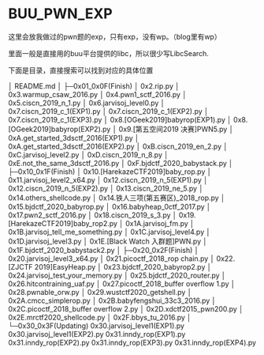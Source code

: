 # BUU_PWN_EXP

这里会放我做过的pwn题的exp，只有exp，没有wp。（blog里有wp）

里面一般是直接用的buu平台提供的libc，所以很少写LibcSearch.

下面是目录，直接搜索可以找到对应的具体位置 



│  README.md
│
├─0x01_0x0F(Finish)
│      0x2.rip.py
│      0x3.warmup_csaw_2016.py
│      0x4.pwn1_sctf_2016.py
│      0x5.ciscn_2019_n_1.py
│      0x6.jarvisoj_level0.py
│      0x7.ciscn_2019_c_1(EXP1).py
│      0x7.ciscn_2019_c_1(EXP2).py
│      0x7.ciscn_2019_c_1(EXP3).py
│      0x8.[OGeek2019]babyrop(EXP1).py
│      0x8.[OGeek2019]babyrop(EXP2).py
│      0x9.[第五空间2019 决赛]PWN5.py
│      0xA.get_started_3dsctf_2016(EXP1).py
│      0xA.get_started_3dsctf_2016(EXP2).py
│      0xB.ciscn_2019_en_2.py
│      0xC.jarvisoj_level2.py
│      0xD.ciscn_2019_n_8.py
│      0xE.not_the_same_3dsctf_2016.py
│      0xF.bjdctf_2020_babystack.py
│
├─0x10_0x1F(Finish)
│      0x10.[HarekazeCTF2019]baby_rop.py
│      0x11.jarvisoj_level2_x64.py
│      0x12.ciscn_2019_n_5(EXP1).py
│      0x12.ciscn_2019_n_5(EXP2).py
│      0x13.ciscn_2019_ne_5.py
│      0x14.others_shellcode.py
│      0x14.铁人三项(第五赛区)_2018_rop.py
│      0x15.bjdctf_2020_babyrop.py
│      0x16.babyheap_0ctf_2017.py
│      0x17.pwn2_sctf_2016.py
│      0x18.ciscn_2019_s_3.py
│      0x19.[HarekazeCTF2019]baby_rop2.py
│      0x1A.jarvisoj_fm.py
│      0x1B.jarvisoj_tell_me_something.py
│      0x1C.jarvisoj_level4.py
│      0x1D.jarvisoj_level3.py
│      0x1E.[Black Watch 入群题]PWN.py
│      0x1F.bjdctf_2020_babystack2.py
│
├─0x20_0x2F(Finish)
│      0x20.jarvisoj_level3_x64.py
│      0x21.picoctf_2018_rop chain.py
│      0x22.[ZJCTF 2019]EasyHeap.py
│      0x23.bjdctf_2020_babyrop2.py
│      0x24.jarvisoj_test_your_memory.py
│      0x25.bjdctf_2020_router.py
│      0x26.hitcontraining_uaf.py
│      0x27.picoctf_2018_buffer overflow 1.py
│      0x28.pwnable_orw.py
│      0x29.wustctf2020_getshell.py
│      0x2A.cmcc_simplerop.py
│      0x2B.babyfengshui_33c3_2016.py
│      0x2C.picoctf_2018_buffer overflow 2.py
│      0x2D.xdctf2015_pwn200.py
│      0x2E.mrctf2020_shellcode.py
│      0x2F.bbys_tu_2016.py
│
└─0x30_0x3F(Updating)
        0x30.jarvisoj_level1(EXP1).py
        0x30.jarvisoj_level1(EXP2).py
        0x31.inndy_rop(EXP1).py
        0x31.inndy_rop(EXP2).py
        0x31.inndy_rop(EXP3).py
        0x31.inndy_rop(EXP4).py
